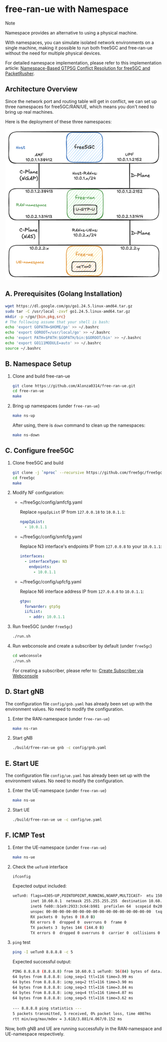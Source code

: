 # free-ran-ue with Namespace

> [!Note]
> Namespace provides an alternative to using a physical machine.
>
> With namespaces, you can simulate isolated network environments on a single machine, making it possible to run both free5GC and free-ran-ue without the need for multiple physical devices.
>
> For detailed namespace implementation, please refer to this implementation article: [Namespace-Based GTP5G Conflict Resolution for free5GC and PacketRusher](https://free5gc.org/blog/20250430/20250430/).

## Architecture Overview

Since the network port and routing table will get in conflict, we can set up three namespaces for free5GC/RAN/UE, which means you don't need to bring up real machines.

Here is the deployment of these three namespaces:

![free-ran-ue-namespace](../image/free-ran-ue-namespace.png)

## A. Prerequisites (Golang Installation)

```bash
wget https://dl.google.com/go/go1.24.5.linux-amd64.tar.gz
sudo tar -C /usr/local -zxvf go1.24.5.linux-amd64.tar.gz
mkdir -p ~/go/{bin,pkg,src}
# The following assume that your shell is bash:
echo 'export GOPATH=$HOME/go' >> ~/.bashrc
echo 'export GOROOT=/usr/local/go' >> ~/.bashrc
echo 'export PATH=$PATH:$GOPATH/bin:$GOROOT/bin' >> ~/.bashrc
echo 'export GO111MODULE=auto' >> ~/.bashrc
source ~/.bashrc
```

## B. Namespace Setup

1. Clone and build free-ran-ue

    ```bash
    git clone https://github.com/Alonza0314/free-ran-ue.git
    cd free-ran-ue
    make
    ```

2. Bring up namespaces (under `free-ran-ue`)

    ```bash
    make ns-up
    ```

    After using, there is `down` command to clean up the namespaces:

    ```bash
    make ns-down
    ```

## C. Configure free5GC

1. Clone free5GC and build

    ```bash
    git clone -j `nproc` --recursive https://github.com/free5gc/free5gc
    cd free5gc
    make
    ```

2. Modify NF configuration:

    - ~/free5gc/config/amfcfg.yaml

        Replace `ngapIpList` IP from `127.0.0.18` to `10.0.1.1`:

        ```yaml
        ngapIpList:
          - 10.0.1.1
        ```

    - ~/free5gc/config/smfcfg.yaml

        Replace N3 interface's endpoints IP from `127.0.0.8` to your `10.0.1.1`:

        ```yaml
        interfaces:
          - interfaceType: N3
            endpoints:
              - 10.0.1.1
        ```

    - ~/free5gc/config/upfcfg.yaml

        Replace N6 interface address IP from `127.0.0.8` to `10.0.1.1`:

        ```yaml
        gtpu:
          forwarder: gtp5g
          iifList:
            - addr: 10.0.1.1
        ```

3. Run free5GC (under `free5gc`)

    ```bash
    ./run.sh
    ```

4. Run webconsole and create a subscriber by default (under `free5gc`)

    ```bash
    cd webconsole
    ./run.sh
    ```

    For creating a subscriber, please refer to: [Create Subscriber via Webconsole](https://free5gc.org/guide/Webconsole/Create-Subscriber-via-webconsole/)

## D. Start gNB

The configuration file `config/gnb.yaml` has already been set up with the environment values. No need to modify the configuration.

1. Enter the RAN-namespace (under `free-ran-ue`)

    ```bash
    make ns-ran
    ```

2. Start gNB

    ```bash
    ./build/free-ran-ue gnb -c config/gnb.yaml
    ```

## E. Start UE

The configuration file `config/ue.yaml` has already been set up with the environment values. No need to modify the configuration.

1. Enter the UE-namespace (under `free-ran-ue`)

    ```bash
    make ns-ue
    ```

2. Start UE

    ```bash
    ./build/free-ran-ue ue -c config/ue.yaml
    ```

## F. ICMP Test

1. Enter the UE-namespace (under `free-ran-ue`)

    ```bash
    make ns-ue
    ```

2. Check the `ueTun0` interface

    ```bash
    ifconfig
    ```

    Expected output included:

    ```bash
    ueTun0: flags=4305<UP,POINTOPOINT,RUNNING,NOARP,MULTICAST>  mtu 1500
            inet 10.60.0.1  netmask 255.255.255.255  destination 10.60.0.1
            inet6 fe80::b1e9:2933:3c64:b981  prefixlen 64  scopeid 0x20<link>
            unspec 00-00-00-00-00-00-00-00-00-00-00-00-00-00-00-00  txqueuelen 500  (UNSPEC)
            RX packets 0  bytes 0 (0.0 B)
            RX errors 0  dropped 0  overruns 0  frame 0
            TX packets 3  bytes 144 (144.0 B)
            TX errors 0  dropped 0 overruns 0  carrier 0  collisions 0
    ```

3. `ping` test

    ```bash
    ping -I ueTun0 8.8.8.8 -c 5
    ```

    Expected successful output:

    ```bash
    PING 8.8.8.8 (8.8.8.8) from 10.60.0.1 ueTun0: 56(84) bytes of data.
    64 bytes from 8.8.8.8: icmp_seq=1 ttl=116 time=3.99 ms
    64 bytes from 8.8.8.8: icmp_seq=2 ttl=116 time=3.90 ms
    64 bytes from 8.8.8.8: icmp_seq=3 ttl=116 time=3.84 ms
    64 bytes from 8.8.8.8: icmp_seq=4 ttl=116 time=4.07 ms
    64 bytes from 8.8.8.8: icmp_seq=5 ttl=116 time=3.62 ms

    --- 8.8.8.8 ping statistics ---
    5 packets transmitted, 5 received, 0% packet loss, time 4007ms
    rtt min/avg/max/mdev = 3.618/3.881/4.067/0.152 ms
    ```

Now, both gNB and UE are running successfully in the RAN-namespace and UE-namespace respectively.
